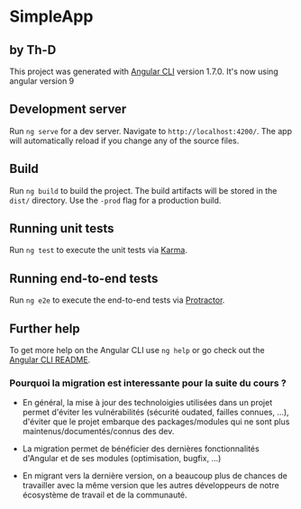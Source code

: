 # SimpleApp 

## by Th-D

This project was generated with [Angular CLI](https://github.com/angular/angular-cli) version 1.7.0.
It's now using angular version 9

## Development server

Run `ng serve` for a dev server. Navigate to `http://localhost:4200/`. The app will automatically reload if you change any of the source files.


## Build

Run `ng build` to build the project. The build artifacts will be stored in the `dist/` directory. Use the `-prod` flag for a production build.

## Running unit tests

Run `ng test` to execute the unit tests via [Karma](https://karma-runner.github.io).

## Running end-to-end tests

Run `ng e2e` to execute the end-to-end tests via [Protractor](http://www.protractortest.org/).

## Further help

To get more help on the Angular CLI use `ng help` or go check out the [Angular CLI README](https://github.com/angular/angular-cli/blob/master/README.md).

### Pourquoi la migration est interessante pour la suite du cours ?

* En général, la mise à jour des technoloigies utilisées dans un projet permet d'éviter les vulnérabilités (sécurité oudated, failles connues, ...), d'éviter que le projet embarque des packages/modules qui ne sont plus maintenus/documentés/connus des dev.

* La migration permet de bénéficier des dernières fonctionnalités d'Angular et de ses modules (optimisation, bugfix, ...)

* En migrant vers la dernière version, on a beaucoup plus de chances de travailler avec la même version que les autres développeurs de notre écosystème de travail et de la communauté.

